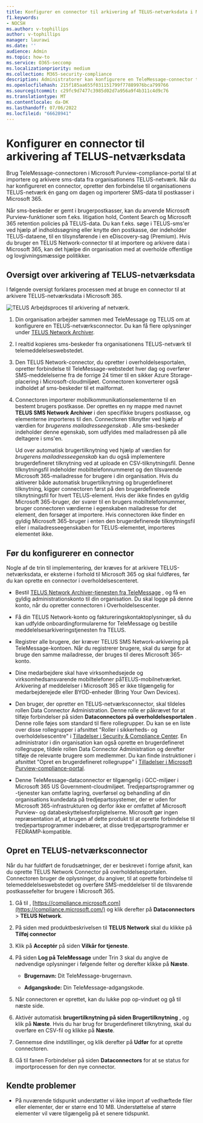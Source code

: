 ```yaml
---
title: Konfigurer en connector til arkivering af TELUS-netværksdata i Microsoft 365
f1.keywords:
- NOCSH
ms.author: v-tophillips
author: v-tophillips
manager: laurawi
ms.date: ''
audience: Admin
ms.topic: how-to
ms.service: O365-seccomp
ms.localizationpriority: medium
ms.collection: M365-security-compliance
description: Administratorer kan konfigurere en TeleMessage-connector til at importere og arkivere SMS-data fra TELUS-netværket i Microsoft 365. Det giver dig mulighed for at arkivere data fra tredjepartsdatakilder i Microsoft 365, så du kan bruge funktioner til overholdelse af angivne standarder, f.eks. juridisk bevarelse, indholdssøgning og opbevaringspolitikker til at administrere din organisations tredjepartsdata.
ms.openlocfilehash: 215f185aa655f031151799f77889976bca799766
ms.sourcegitcommit: c29fc9d7477c3985d02d7a956a9f4b311c4d9c76
ms.translationtype: MT
ms.contentlocale: da-DK
ms.lasthandoff: 07/06/2022
ms.locfileid: "66628941"
---
```

# <a name="set-up-a-connector-to-archive-telus-network-data"></a>Konfigurer en connector til arkivering af TELUS-netværksdata

Brug TeleMessage-connectoren i Microsoft Purview-compliance-portal til at importere og arkivere sms-data fra organisationens TELUS-netværk. Når du har konfigureret en connector, opretter den forbindelse til organisationens TELUS-netværk én gang om dagen og importerer SMS-data til postkasser i Microsoft 365.

Når sms-beskeder er gemt i brugerpostkasser, kan du anvende Microsoft Purview-funktioner som f.eks. litigation hold, Content Search og Microsoft 365 retention policies på TELUS-data. Du kan f.eks. søge i TELUS-sms'er ved hjælp af indholdssøgning eller knytte den postkasse, der indeholder TELUS-dataene, til en tilsynsførende i en eDiscovery-sag (Premium). Hvis du bruger en TELUS Network-connector til at importere og arkivere data i Microsoft 365, kan det hjælpe din organisation med at overholde offentlige og lovgivningsmæssige politikker.

## <a name="overview-of-archiving-telus-network-data"></a>Oversigt over arkivering af TELUS-netværksdata

I følgende oversigt forklares processen med at bruge en connector til at arkivere TELUS-netværksdata i Microsoft 365.

![TELUS Arbejdsproces til arkivering af netværk.](../media/TelusNetworkConnectorWorkflow.png)

1. Din organisation arbejder sammen med TeleMessage og TELUS om at konfigurere en TELUS-netværksconnector. Du kan få flere oplysninger under [TELUS Network Archiver](https://www.telemessage.com/office365-activation-for-telus-network-archiver/).

2. I realtid kopieres sms-beskeder fra organisationens TELUS-netværk til telemeddelelseswebstedet.

3. Den TELUS Network-connector, du opretter i overholdelsesportalen, opretter forbindelse til TeleMessage-webstedet hver dag og overfører SMS-meddelelserne fra de forrige 24 timer til en sikker Azure Storage-placering i Microsoft-cloudmiljøet. Connectoren konverterer også indholdet af sms-beskeder til et mailformat.

4. Connectoren importerer mobilkommunikationselementerne til en bestemt brugers postkasse. Der oprettes en ny mappe med navnet **TELUS SMS Network Archiver** i den specifikke brugers postkasse, og elementerne importeres til den. Connectoren tilknytter ved hjælp af værdien for *brugerens mailadresseegenskab* . Alle sms-beskeder indeholder denne egenskab, som udfyldes med mailadressen på alle deltagere i sms'en.

   Ud over automatisk brugertilknytning ved hjælp af værdien for *brugerens mailadresseegenskab* kan du også implementere brugerdefineret tilknytning ved at uploade en CSV-tilknytningsfil. Denne tilknytningsfil indeholder mobiltelefonnummeret og den tilsvarende Microsoft 365-mailadresse for brugere i din organisation. Hvis du aktiverer både automatisk brugertilknytning og brugerdefineret tilknytning, kigger connectoren først på den brugerdefinerede tilknytningsfil for hvert TELUS-element. Hvis der ikke findes en gyldig Microsoft 365-bruger, der svarer til en brugers mobiltelefonnummer, bruger connectoren værdierne i egenskaben mailadresse for det element, den forsøger at importere. Hvis connectoren ikke finder en gyldig Microsoft 365-bruger i enten den brugerdefinerede tilknytningsfil eller i mailadresseegenskaben for TELUS-elementet, importeres elementet ikke.

## <a name="before-you-set-up-a-connector"></a>Før du konfigurerer en connector

Nogle af de trin til implementering, der kræves for at arkivere TELUS-netværksdata, er eksterne i forhold til Microsoft 365 og skal fuldføres, før du kan oprette en connector i overholdelsescenteret.

- Bestil [TELUS Network Archiver-tjenesten fra TeleMessage](https://www.telemessage.com/mobile-archiver/order-mobile-archiver-for-o365) , og få en gyldig administrationskonto til din organisation. Du skal logge på denne konto, når du opretter connectoren i Overholdelsescenter.

- Få din TELUS Network-konto og faktureringskontaktoplysninger, så du kan udfylde onboardingformularerne for TeleMessage og bestille meddelelsesarkiveringstjenesten fra TELUS.

- Registrer alle brugere, der kræver TELUS SMS Network-arkivering på TeleMessage-kontoen. Når du registrerer brugere, skal du sørge for at bruge den samme mailadresse, der bruges til deres Microsoft 365-konto.

- Dine medarbejdere skal have virksomhedsejede og virksomhedsansvarende mobiltelefoner påTELUS-mobilnetværket. Arkivering af meddelelser i Microsoft 365 er ikke tilgængelig for medarbejderejede eller BYOD-enheder (Bring Your Own Devices).

- Den bruger, der opretter en TELUS-netværksconnector, skal tildeles rollen Data Connector Administration. Denne rolle er påkrævet for at tilføje forbindelser på siden **Dataconnectors på overholdelsesportalen** . Denne rolle føjes som standard til flere rollegrupper. Du kan se en liste over disse rollegrupper i afsnittet "Roller i sikkerheds- og overholdelsescentre" i [Tilladelser i Security & Compliance Center](../security/office-365-security/permissions-in-the-security-and-compliance-center.md#roles-in-the-security--compliance-center). En administrator i din organisation kan også oprette en brugerdefineret rollegruppe, tildele rollen Data Connector Administration og derefter tilføje de relevante brugere som medlemmer. Du kan finde instruktioner i afsnittet "Opret en brugerdefineret rollegruppe" i [Tilladelser i Microsoft Purview-compliance-portal](microsoft-365-compliance-center-permissions.md#create-a-custom-role-group).

- Denne TeleMessage-dataconnector er tilgængelig i GCC-miljøer i Microsoft 365 US Government-cloudmiljøet. Tredjepartsprogrammer og -tjenester kan omfatte lagring, overførsel og behandling af din organisations kundedata på tredjepartssystemer, der er uden for Microsoft 365-infrastrukturen og derfor ikke er omfattet af Microsoft Purview- og databeskyttelsesforpligtelserne. Microsoft gør ingen repræsentation af, at brugen af dette produkt til at oprette forbindelse til tredjepartsprogrammer indebærer, at disse tredjepartsprogrammer er FEDRAMP-kompatible.

## <a name="create-a-telus-network-connector"></a>Opret en TELUS-netværksconnector

Når du har fuldført de forudsætninger, der er beskrevet i forrige afsnit, kan du oprette TELUS Network Connector på overholdelsesportalen. Connectoren bruger de oplysninger, du angiver, til at oprette forbindelse til telemeddelelseswebstedet og overføre SMS-meddelelser til de tilsvarende postkassefelter for brugere i Microsoft 365.

1. Gå til , [https://compliance.microsoft.com](https://compliance.microsoft.com/) og klik derefter på **Dataconnectors** > **TELUS Network**.

2. På siden med produktbeskrivelsen til **TELUS Network** skal du klikke på **Tilføj connector**

3. Klik på **Acceptér** på siden **Vilkår for tjeneste**.

4. På siden **Log på TeleMessage** under Trin 3 skal du angive de nødvendige oplysninger i følgende felter og derefter klikke på **Næste**.

   - **Brugernavn:** Dit TeleMessage-brugernavn.

   - **Adgangskode:** Din TeleMessage-adgangskode.

5. Når connectoren er oprettet, kan du lukke pop op-vinduet og gå til næste side.

6. Aktivér automatisk **brugertilknytning på siden Brugertilknytning** , og klik på **Næste**. Hvis du har brug for brugerdefineret tilknytning, skal du overføre en CSV-fil og klikke på **Næste**.

7. Gennemse dine indstillinger, og klik derefter på **Udfør** for at oprette connectoren.

8. Gå til fanen Forbindelser på siden **Dataconnectors** for at se status for importprocessen for den nye connector.

## <a name="known-issues"></a>Kendte problemer

- På nuværende tidspunkt understøtter vi ikke import af vedhæftede filer eller elementer, der er større end 10 MB. Understøttelse af større elementer vil være tilgængelig på et senere tidspunkt.
